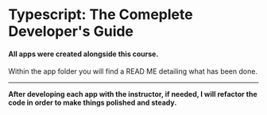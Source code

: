# **Typescript: The Comeplete Developer's Guide**
#### **All apps were created alongside this course.**
Within the app folder you will find a READ ME detailing what has been done.

------------


**After developing each app with the instructor, if needed, I will refactor the code in order to make things polished and steady.**